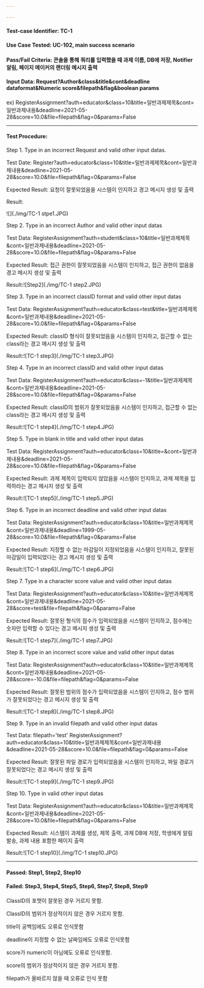 ```yaml
---

---
```


#### Test-case Identifier: TC-1

#### Use Case Tested: UC-102, main success scenario

#### Pass/Fail Criteria: 콘솔을 통해 쿼리를 입력했을 때 과제 이름, DB에 저장, Notifier 알림, 페이지 메이커의 랜더링 메시지 출력

#### Input Data: Request?Author&class&title&cont&deadline dataformat&Numeric score&filepath&flag&boolean params

ex) RegisterAssignment?auth=educator&class=10&title=일반과제제목&cont=일반과제내용&deadline=2021-05-28&score=10.0&file=filepath&flag=0&params=False

------

#### Test Procedure:

Step 1. Type in an incorrect Request and valid other input datas.

Test Date:  Register?auth=educator&class=10&title=일반과제제목&cont=일반과제내용&deadline=2021-05-28&score=10.0&file=filepath&flag=0&params=False

Expected Result:  요청이 잘못되었음을 시스템이 인지하고 경고 메시지 생성 및 출력

Result:

![](./img/TC-1 stpe1.JPG)

Step 2. Type in an incorrect Author and  valid other input datas

Test Data: RegisterAssignment?auth=student&class=10&title=일반과제제목&cont=일반과제내용&deadline=2021-05-28&score=10.0&file=filepath&flag=0&params=False

Expected Result: 접근 권한이 잘못되었음을 시스템이 인지하고, 접근 권한이 없음을 경고 메시지 생성 및 출력

Result:![Step2](./img/TC-1 step2.JPG)

Step 3. Type in an incorrect classID format and  valid other input datas

Test Data: RegisterAssignment?auth=educator&class=test&title=일반과제제목&cont=일반과제내용&deadline=2021-05-28&score=10.0&file=filepath&flag=0&params=False

Expected Result: classID 형식이 잘못되었음을 시스템이 인지하고, 접근할 수 없는 class라는 경고 메시지 생성 및 출력

Result:![TC-1 step3](./img/TC-1 step3.JPG)

Step 4. Type in an incorrect classID and  valid other input datas

Test Data: RegisterAssignment?auth=educator&class=-1&title=일반과제제목&cont=일반과제내용&deadline=2021-05-28&score=10.0&file=filepath&flag=0&params=False

Expected Result: classID의 범위가 잘못되었음을 시스템이 인지하고, 접근할 수 없는 class라는 경고 메시지 생성 및 출력

Result:![TC-1 step4](./img/TC-1 step4.JPG)

Step 5. Type in blank in title and  valid other input datas

Test Data: RegisterAssignment?auth=educator&class=10&title=&cont=일반과제내용&deadline=2021-05-28&score=10.0&file=filepath&flag=0&params=False

Expected Result: 과제 제목이 입력되지 않았음을 시스템이 인지하고, 과제 제목을 입력하라는 경고 메시지 생성 및 출력

Result:![TC-1 step5](./img/TC-1 step5.JPG)

Step 6. Type in an incorrect deadline and  valid other input datas

Test Data: RegisterAssignment?auth=educator&class=10&title=일반과제제목&cont=일반과제내용&deadline=1999-05-28&score=10.0&file=filepath&flag=0&params=False

Expected Result: 지정할 수 없는 마감일이 지정되었음을 시스템이 인지하고, 잘못된 마감일이 입력되었다는 경고 메시지 생성 및 출력

Result:![TC-1 step6](./img/TC-1 step6.JPG)

Step 7. Type in a character score value and  valid other input datas

Test Data: RegisterAssignment?auth=educator&class=10&title=일반과제제목&cont=일반과제내용&deadline=2021-05-28&score=test&file=filepath&flag=0&params=False

Expected Result: 잘못된 형식의 점수가 입력되었음을 시스템이 인지하고, 점수에는 숫자만 입력할 수 있다는 경고 메시지 생성 및 출력

Result:![TC-1 step7](./img/TC-1 step7.JPG)

Step 8. Type in an incorrect score value and  valid other input datas

Test Data: RegisterAssignment?auth=educator&class=10&title=일반과제제목&cont=일반과제내용&deadline=2021-05-28&score=-10.0&file=filepath&flag=0&params=False

Expected Result: 잘못된 범위의 점수가 입력되었음을 시스템이 인지하고, 점수 범위가 잘못되었다는 경고 메시지 생성 및 출력

Result:![TC-1 step8](./img/TC-1 step8.JPG)

Step 9. Type in an invalid filepath and  valid other input datas

Test Data: filepath='test'
	 RegisterAssignment?auth=educator&class=10&title=일반과제제목&cont=일반과제내용&deadline=2021-05-28&score=10.0&file=filepath&flag=0&params=False

Expected Result: 잘못된 파일 경로가 입력되었음을 시스템이 인지하고, 파일 경로가 잘못되었다는 경고 메시지 생성 및 출력

Result:![TC-1 step9](./img/TC-1 step9.JPG)

Step 10. Type in valid other input datas

Test Data: RegisterAssignment?auth=educator&class=10&title=일반과제제목&cont=일반과제내용&deadline=2021-05-28&score=10.0&file=filepath&flag=0&params=False

Expected Result: 시스템이 과제를 생성, 제목 출력, 과제 DB에 저장, 학생에게 알림 발송, 과제 내용 포함한 페이지 출력

Result:![TC-1 step10](./img/TC-1 step10.JPG)

------

#### Passed: Step1, Step2, Step10

#### Failed: Step3, Step4, Step5, Step6, Step7, Step8, Step9

ClassID의 포맷이 잘못된 경우 거르지 못함. 

ClassID의 범위가 정상적이지 않은 경우 거르지 못함.

title이 공백임에도 오류로 인식못함

deadline이 지정할 수 없는 날짜임에도 오류로 인식못함

score가 numeric이 아님에도 오류로 인식못함.

score의 범위가 정상적이지 않은 경우 거르지 못함.

filepath가 올바르지 않을 때 오류로 인식 못함

